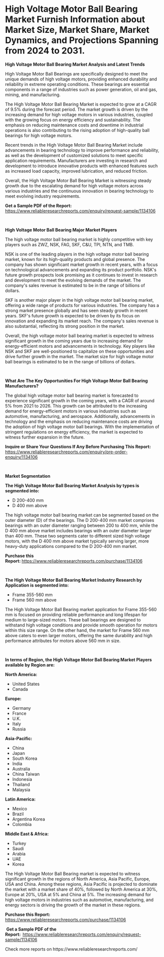<p><h1>High Voltage Motor Ball Bearing Market Furnish Information about Market Size, Market Share, Market Dynamics, and Projections Spanning from 2024 to 2031.</h1></p><p><strong>High Voltage Motor Ball Bearing Market Analysis and Latest Trends</strong></p>
<p><p>High Voltage Motor Ball Bearings are specifically designed to meet the unique demands of high voltage motors, providing enhanced durability and reliability in extreme operating conditions. These bearings are essential components in a range of industries such as power generation, oil and gas, mining, and manufacturing.</p><p>The High Voltage Motor Ball Bearing Market is expected to grow at a CAGR of 9.5% during the forecast period. The market growth is driven by the increasing demand for high voltage motors in various industries, coupled with the growing focus on energy efficiency and sustainability. The emphasis on reducing maintenance costs and downtime in industrial operations is also contributing to the rising adoption of high-quality ball bearings for high voltage motors.</p><p>Recent trends in the High Voltage Motor Ball Bearing Market include advancements in bearing technology to improve performance and reliability, as well as the development of customized solutions to meet specific application requirements. Manufacturers are investing in research and development to introduce innovative products with enhanced features such as increased load capacity, improved lubrication, and reduced friction.</p><p>Overall, the High Voltage Motor Ball Bearing Market is witnessing steady growth due to the escalating demand for high voltage motors across various industries and the continuous innovation in bearing technology to meet evolving industry requirements.</p></p>
<p><strong>Get a Sample PDF of the Report:&nbsp;</strong> <a href="https://www.reliableresearchreports.com/enquiry/request-sample/1134106">https://www.reliableresearchreports.com/enquiry/request-sample/1134106</a></p>
<p>&nbsp;</p>
<p><strong>High Voltage Motor Ball Bearing Major Market Players</strong></p>
<p><p>The high voltage motor ball bearing market is highly competitive with key players such as ZWZ, NSK, FAG, SKF, C&U, TPI, NTN, and TMB. </p><p>NSK is one of the leading players in the high voltage motor ball bearing market, known for its high-quality products and global presence. The company has shown significant market growth in recent years, with a focus on technological advancements and expanding its product portfolio. NSK's future growth prospects look promising as it continues to invest in research and development to meet the evolving demands of the market. The company's sales revenue is estimated to be in the range of billions of dollars.</p><p>SKF is another major player in the high voltage motor ball bearing market, offering a wide range of products for various industries. The company has a strong market presence globally and has seen steady growth in recent years. SKF's future growth is expected to be driven by its focus on innovation and expanding its market reach. The company's sales revenue is also substantial, reflecting its strong position in the market.</p><p>Overall, the high voltage motor ball bearing market is expected to witness significant growth in the coming years due to increasing demand for energy-efficient motors and advancements in technology. Key players like NSK and SKF are well-positioned to capitalize on these opportunities and drive further growth in the market. The market size for high voltage motor ball bearings is estimated to be in the range of billions of dollars.</p></p>
<p>&nbsp;</p>
<p><strong>What Are The Key Opportunities For High Voltage Motor Ball Bearing Manufacturers?</strong></p>
<p><p>The global high voltage motor ball bearing market is forecasted to experience significant growth in the coming years, with a CAGR of around 5% from 2021 to 2026. This growth can be attributed to the increasing demand for energy-efficient motors in various industries such as automotive, manufacturing, and aerospace. Additionally, advancements in technology and the emphasis on reducing maintenance costs are driving the adoption of high voltage motor ball bearings. With the implementation of stringent regulations on energy efficiency, the market is expected to witness further expansion in the future.</p></p>
<p><strong>Inquire or Share Your Questions If Any Before Purchasing This Report:</strong> <a href="https://www.reliableresearchreports.com/enquiry/pre-order-enquiry/1134106">https://www.reliableresearchreports.com/enquiry/pre-order-enquiry/1134106</a></p>
<p>&nbsp;</p>
<p><strong>Market Segmentation</strong></p>
<p><strong>The High Voltage Motor Ball Bearing Market Analysis by types is segmented into:</strong></p>
<p><ul><li>D 200-400 mm</li><li>D 400 mm above</li></ul></p>
<p><p>The high voltage motor ball bearing market can be segmented based on the outer diameter (D) of the bearings. The D 200-400 mm market comprises bearings with an outer diameter ranging between 200 to 400 mm, while the D 400 mm above market includes bearings with an outer diameter larger than 400 mm. These two segments cater to different sized high voltage motors, with the D 400 mm above market typically serving larger, more heavy-duty applications compared to the D 200-400 mm market.</p></p>
<p><strong>Purchase this Report:&nbsp;</strong><a href="https://www.reliableresearchreports.com/purchase/1134106">https://www.reliableresearchreports.com/purchase/1134106</a></p>
<p>&nbsp;</p>
<p><strong>The High Voltage Motor Ball Bearing Market Industry Research by Application is segmented into:</strong></p>
<p><ul><li>Frame 355-560 mm</li><li>Frame 560 mm above</li></ul></p>
<p><p>The High Voltage Motor Ball Bearing market application for Frame 355-560 mm is focused on providing reliable performance and long lifespan for medium to large-sized motors. These ball bearings are designed to withstand high voltage conditions and provide smooth operation for motors within this size range. On the other hand, the market for Frame 560 mm above caters to even larger motors, offering the same durability and high performance attributes for motors above 560 mm in size.</p></p>
<p>&nbsp;</p>
<p><strong>In terms of Region, the High Voltage Motor Ball Bearing Market Players available by Region are:</strong></p>
<p>
    <p> <strong> North America: </strong>
        <ul>
            <li>United States</li>
            <li>Canada</li>
        </ul>
        </p> 
    <p> <strong> Europe: </strong>
        <ul>
            <li>Germany</li>
            <li>France</li>
            <li>U.K.</li>
            <li>Italy</li>
            <li>Russia</li>
        </ul>
        </p> 
    <p> <strong> Asia-Pacific: </strong>
        <ul>
            <li>China</li>
            <li>Japan</li>
            <li>South Korea</li>
            <li>India</li>
            <li>Australia</li>
            <li>China Taiwan</li>
            <li>Indonesia</li>
            <li>Thailand</li>
            <li>Malaysia</li>
        </ul>
        </p> 
    <p> <strong> Latin America: </strong>
        <ul>
            <li>Mexico</li>
            <li>Brazil</li>
            <li>Argentina Korea</li>
            <li>Colombia</li>
        </ul>
        </p> 
    <p> <strong> Middle East & Africa: </strong>
        <ul>
            <li>Turkey</li>
            <li>Saudi</li>
            <li>Arabia</li>
            <li>UAE</li>
            <li>Korea</li>
        </ul>
    </p>
    </p>
<p><p>The High Voltage Motor Ball Bearing market is expected to witness significant growth in the regions of North America, Asia Pacific, Europe, USA and China. Among these regions, Asia Pacific is projected to dominate the market with a market share of 40%, followed by North America at 30%, Europe at 20%, USA at 5% and China at 5%. The increasing demand for high voltage motors in industries such as automotive, manufacturing, and energy sectors is driving the growth of the market in these regions.</p></p>
<p><strong>Purchase this Report: </strong><a href="https://www.reliableresearchreports.com/purchase/1134106">https://www.reliableresearchreports.com/purchase/1134106</a></p>
<p>&nbsp;<strong>Get a Sample PDF of the Report:&nbsp;&nbsp;</strong><a href="https://www.reliableresearchreports.com/enquiry/request-sample/1134106">https://www.reliableresearchreports.com/enquiry/request-sample/1134106</a></p>
<p><strong></strong></p>
<p>Check more reports on https://www.reliableresearchreports.com/</p>